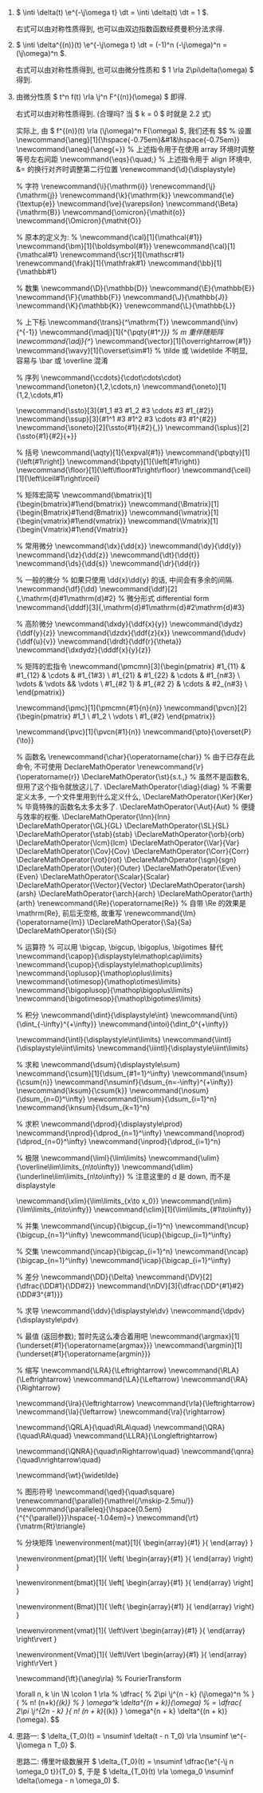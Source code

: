 1. $ \inti \delta(t) \e^{-\j\omega t} \dt = \inti \delta(t) \dt = 1 $.

   右式可以由对称性质得到, 也可以由双边指数函数经费曼积分法求得.

2. $ \inti \delta^{(n)}(t) \e^{-\j\omega t} \dt = (-1)^n (-\j\omega)^n = (\j\omega)^n $.

   右式可以由对称性质得到, 也可以由微分性质和 $ 1 \rla 2\pi\delta(\omega) $ 得到.

3. 由微分性质 $ t^n f(t) \rla \j^n F^{(n)}(\omega) $ 即得.

   右式可以由对称性质得到. (合理吗? 当 $ k = 0 $ 时就是 2.2 式)

   实际上, 由 $ f^{(n)}(t) \rla (\j\omega)^n F(\omega) $, 我们还有
   $$
   % 设置
   \newcommand{\aneg}[1]{\hspace{-0.75em}&#1&\hspace{-0.75em}}
   \newcommand{\aneq}{\aneg{=}}
   % 上述指令用于在使用 array 环境时调整等号左右间距
   \newcommand{\eqs}{\quad\;}
   % 上述指令用于 align 环境中, &= 的换行对齐时调整第二行位置
   \renewcommand{\d}{\displaystyle}
   
   % 字符
   \renewcommand{\i}{\mathrm{i}}
   \renewcommand{\j}{\mathrm{j}}
   \renewcommand{\k}{\mathrm{k}}
   \newcommand{\e}{\textup{e}}
   \newcommand{\ve}{\varepsilon}
   \newcommand{\Beta}{\mathrm{B}}
   \newcommand{\omicron}{\mathit{o}}
   \newcommand{\Omicron}{\mathit{O}}
   
   % 原本的定义为:
   % \newcommand{\cal}[1]{\mathcal{#1}}
   \newcommand{\bm}[1]{\boldsymbol{#1}}
   \renewcommand{\cal}[1]{\mathcal#1}
   \renewcommand{\scr}[1]{\mathscr#1}
   \renewcommand{\frak}[1]{\mathfrak#1}
   \newcommand{\bb}[1]{\mathbb#1}
   
   % 数集
   \newcommand{\D}{\mathbb{D}}
   \newcommand{\E}{\mathbb{E}}
   \newcommand{\F}{\mathbb{F}}
   \newcommand{\J}{\mathbb{J}}
   \newcommand{\K}{\mathbb{K}}
   \renewcommand{\L}{\mathbb{L}}
   
   % 上下标
   \newcommand{\trans}{^\mathrm{T}}
   \newcommand{\inv}{^{-1}}
   \newcommand{\madj}[1]{^{\pqty{#1^*}}}	% m 重伴随矩阵
   \newcommand{\adj}{^*}
   \newcommand{\vector}[1]{\overrightarrow{#1}}
   \newcommand{\wavy}[1]{\overset\sim#1}	% \tilde 或 \widetilde 不明显, 容易与 \bar 或 \overline 混淆
   
   % 序列
   \newcommand{\ccdots}{\cdot\cdots\cdot}
   \newcommand{\oneton}{1,2,\cdots,n}
   \newcommand{\oneto}[1]{1,2,\cdots,#1}
   
   \newcommand{\ssto}[3]{#1_1 #3 #1_2 #3 \cdots #3 #1_{#2}}
   \newcommand{\ssup}[3]{#1^1 #3 #1^2 #3 \cdots #3 #1^{#2}}
   \newcommand{\soneto}[2]{\ssto{#1}{#2}{,}}
   \newcommand{\splus}[2]{\ssto{#1}{#2}{+}}
   
   % 括号
   \newcommand{\aqty}[1]{\expval{#1}}
   \newcommand{\pbqty}[1]{\left(#1\right]}
   \newcommand{\bpqty}[1]{\left[#1\right)}
   \newcommand{\floor}[1]{\left\lfloor#1\right\rfloor}
   \newcommand{\ceil}[1]{\left\lceil#1\right\rceil}
   
   % 矩阵宏简写
   \newcommand{\bmatrix}[1]{\begin{bmatrix}#1\end{bmatrix}}
   \newcommand{\Bmatrix}[1]{\begin{Bmatrix}#1\end{Bmatrix}}
   \newcommand{\vmatrix}[1]{\begin{vmatrix}#1\end{vmatrix}}
   \newcommand{\Vmatrix}[1]{\begin{Vmatrix}#1\end{Vmatrix}}
   
   % 常用微分
   \newcommand{\dx}{\dd{x}}
   \newcommand{\dy}{\dd{y}}
   \newcommand{\dz}{\dd{z}}
   \newcommand{\dt}{\dd{t}}
   \newcommand{\ds}{\dd{s}}
   \newcommand{\dr}{\dd{r}}
   
   % 一般的微分
   % 如果只使用 \dd{x}\dd{y} 的话, 中间会有多余的间隔.
   \newcommand{\df}{\dd}
   \newcommand{\ddf}[2]{\,\mathrm{d}#1\mathrm{d}#2}	% 微分形式 differential form
   \newcommand{\dddf}[3]{\,\mathrm{d}#1\mathrm{d}#2\mathrm{d}#3}
   
   % 高阶微分
   \newcommand{\dxdy}{\ddf{x}{y}}
   \newcommand{\dydz}{\ddf{y}{z}}
   \newcommand{\dzdx}{\ddf{z}{x}}
   \newcommand{\dudv}{\ddf{u}{v}}
   \newcommand{\drdt}{\ddf{r}{\theta}}
   \newcommand{\dxdydz}{\dddf{x}{y}{z}}
   
   % 矩阵的宏指令
   \newcommand{\pmcmn}[3]{\begin{pmatrix}
   	#1_{11} & #1_{12} & \cdots & #1_{1#3} \\
   	#1_{21} & #1_{22} & \cdots & #1_{n#3} \\
   	\vdots & \vdots && \vdots \\
   	#1_{#2 1} & #1_{#2 2} & \cdots & #2_{n#3} \\
   \end{pmatrix}}
   
   \newcommand{\pmc}[1]{\pmcmn{#1}{n}{n}}
   \newcommand{\pvcn}[2]{\begin{pmatrix}
   	#1_1 \\ #1_2 \\ \vdots \\ #1_{#2}
   \end{pmatrix}}
   
   \newcommand{\pvc}[1]{\pvcn{#1}{n}}
   \newcommand{\pto}{\overset{P}{\to}}
   
   % 函数名
   \renewcommand{\char}{\operatorname{char}}	% 由于已存在此命令, 不可使用 DeclareMathOperator
   \renewcommand{\r}{\operatorname{r}}
   \DeclareMathOperator{\st}{s.t.\,}	% 虽然不是函数名, 但用了这个指令就放这儿了.
   \DeclareMathOperator{\diag}{diag}	% 不需要定义太多, 一个文件里用到什么定义什么,
   \DeclareMathOperator{\Ker}{Ker}		% 毕竟特殊的函数名太多太多了.
   \DeclareMathOperator{\Aut}{Aut}		% 便捷与效率的权衡.
   \DeclareMathOperator{\Inn}{Inn}
   \DeclareMathOperator{\GL}{GL}
   \DeclareMathOperator{\SL}{SL}
   \DeclareMathOperator{\stab}{stab}
   \DeclareMathOperator{\orb}{orb}
   \DeclareMathOperator{\lcm}{lcm}
   \DeclareMathOperator{\Var}{Var}
   \DeclareMathOperator{\Cov}{Cov}
   \DeclareMathOperator{\Corr}{Corr}
   \DeclareMathOperator{\rot}{rot}
   \DeclareMathOperator{\sgn}{sgn}
   \DeclareMathOperator{\Outer}{Outer}
   \DeclareMathOperator{\Even}{Even}
   \DeclareMathOperator{\Scalar}{Scalar}
   \DeclareMathOperator{\Vector}{Vector}
   \DeclareMathOperator{\arsh}{arsh}
   \DeclareMathOperator{\arch}{arch}
   \DeclareMathOperator{\arth}{arth}
   \renewcommand{\Re}{\operatorname{Re}}	% 自带 \Re 的效果是 \mathrm{Re}, 前后无空格, 故重写
   \renewcommand{\Im}{\operatorname{Im}}
   \DeclareMathOperator{\Sa}{Sa}
   \DeclareMathOperator{\Si}{Si}
   
   % 运算符
   % 可以用 \bigcap, \bigcup, \bigoplus, \bigotimes 替代
   \newcommand{\capop}{\displaystyle\mathop\cap\limits}
   \newcommand{\cupop}{\displaystyle\mathop\cup\limits}
   \newcommand{\oplusop}{\mathop\oplus\limits}
   \newcommand{\otimesop}{\mathop\otimes\limits}
   \newcommand{\bigoplusop}{\mathop\bigoplus\limits}
   \newcommand{\bigotimesop}{\mathop\bigotimes\limits}
   
   % 积分
   \newcommand{\dint}{\displaystyle\int}
   \newcommand{\inti}{\dint_{-\infty}^{+\infty}}
   \newcommand{\intoi}{\dint_0^{+\infty}}
   
   \newcommand{\intl}{\displaystyle\int\limits}
   \newcommand{\iintl}{\displaystyle\iint\limits}
   \newcommand{\iiintl}{\displaystyle\iiint\limits}
   
   % 求和
   \newcommand{\dsum}{\displaystyle\sum}
   \newcommand{\csum}[1]{\dsum_{#1=1}^\infty}
   \newcommand{\nsum}{\csum{n}}
   \newcommand{\nsuminf}{\dsum_{n=-\infty}^{+\infty}}
   \newcommand{\ksum}{\csum{k}}
   \newcommand{\nosum}{\dsum_{n=0}^\infty}
   \newcommand{\insum}{\dsum_{i=1}^n}
   \newcommand{\knsum}{\dsum_{k=1}^n}
   
   % 求积
   \newcommand{\dprod}{\displaystyle\prod}
   \newcommand{\nprod}{\dprod_{n=1}^\infty}
   \newcommand{\noprod}{\dprod_{n=0}^\infty}
   \newcommand{\inprod}{\dprod_{i=1}^n}
   
   % 极限
   \newcommand{\liml}{\lim\limits}
   \newcommand{\ulim}{\overline\lim\limits_{n\to\infty}}
   \newcommand{\dlim}{\underline\lim\limits_{n\to\infty}}
   % 注意这里的 d 是 down, 而不是 displaystyle
   
   \newcommand{\xlim}{\lim\limits_{x\to x_0}}
   \newcommand{\nlim}{\lim\limits_{n\to\infty}}
   \newcommand{\clim}[1]{\lim\limits_{#1\to\infty}}
   
   % 并集
   \newcommand{\incup}{\bigcup_{i=1}^n}
   \newcommand{\ncup}{\bigcup_{n=1}^\infty}
   \newcommand{\icup}{\bigcup_{i=1}^\infty}
   
   % 交集
   \newcommand{\incap}{\bigcap_{i=1}^n}
   \newcommand{\ncap}{\bigcap_{n=1}^\infty}
   \newcommand{\icap}{\bigcap_{i=1}^\infty}
   
   % 差分
   \newcommand{\DD}{\Delta}
   \newcommand{\DV}[2]{\dfrac{\DD#1}{\DD#2}}
   \newcommand{\nDV}[3]{\dfrac{\DD^{#1}#2}{\DD#3^{#1}}}
   
   % 求导
   \newcommand{\ddv}{\displaystyle\dv}
   \newcommand{\dpdv}{\displaystyle\pdv}
   
   % 最值 (返回参数); 暂时先这么凑合着用吧
   \newcommand{\argmax}[1]{\underset{#1}{\operatorname{argmax}}}
   \newcommand{\argmin}[1]{\underset{#1}{\operatorname{argmin}}}
   
   % 缩写
   \newcommand{\LRA}{\Leftrightarrow}
   \newcommand{\RLA}{\Leftrightarrow}
   \newcommand{\LA}{\Leftarrow}
   \newcommand{\RA}{\Rightarrow}
   
   \newcommand{\lra}{\leftrightarrow}
   \newcommand{\rla}{\leftrightarrow}
   \newcommand{\la}{\leftarrow}
   \newcommand{\ra}{\rightarrow}
   
   \newcommand{\QRLA}{\quad\RLA\quad}
   \newcommand{\QRA}{\quad\RA\quad}
   \newcommand{\LLRA}{\Longleftrightarrow}
   
   \newcommand{\QNRA}{\quad\nRightarrow\quad}
   \newcommand{\qnra}{\quad\nrightarrow\quad}
   
   \newcommand{\wt}{\widetilde}
   
   % 图形符号
   \newcommand{\qed}{\quad\square}
   \renewcommand{\parallel}{\mathrel{/\mskip-2.5mu/}}
   \newcommand{\paralleleq}{\hspace{0.5em}{^{^{\parallel}}}\hspace{-1.04em}=}
   \newcommand{\rt}{\matrm{Rt}\triangle}
   
   % 分块矩阵
   \newenvironment{mat}[1]{
   	\begin{array}{#1}
   }{
   	\end{array}
   }
   
   \newenvironment{pmat}[1]{
   	\left( \begin{array}{#1}
   }{
   	\end{array} \right)
   }
   
   \newenvironment{bmat}[1]{
   	\left[ \begin{array}{#1}
   }{
   	\end{array} \right]
   }
   
   \newenvironment{Bmat}[1]{
   	\left\{ \begin{array}{#1}
   }{
   	\end{array} \right\}
   }
   
   \newenvironment{vmat}[1]{
   	\left\lvert \begin{array}{#1}
   }{
   	\end{array} \right\rvert
   }
   
   \newenvironment{Vmat}[1]{
   	\left\lVert \begin{array}{#1}
   }{
   	\end{array} \right\rVert
   }
   
   \newcommand{\ft}{\aneg\rla} % FourierTransform
   
   
   
   \forall n, k \in \N \colon
   1 \rla
   % \dfrac{
   % 	2\pi \j^{n - k} (\j\omega)^n
   % }{
   % 	n! (n+k)_{(k)}
   % } \omega^k \delta^{(n + k)}(\omega)
   % =
   \dfrac{
   	2\pi \j^{2n - k}
   }{
   	n! (n + k)_{(k)}
   } \omega^{n + k} \delta^{(n + k)}(\omega).
   $$

4. 思路一: $ \delta_{T_0}(t) = \nsuminf \delta(t - n T_0) \rla \nsuminf \e^{-\j\omega n T_0} $.

   思路二: 傅里叶级数展开 $ \delta_{T_0}(t) = \nsuminf \dfrac{\e^{-\j n \omega_0 t}}{T_0} $, 于是 $ \delta_{T_0}(t) \rla \omega_0 \nsuminf \delta(\omega - n \omega_0) $.